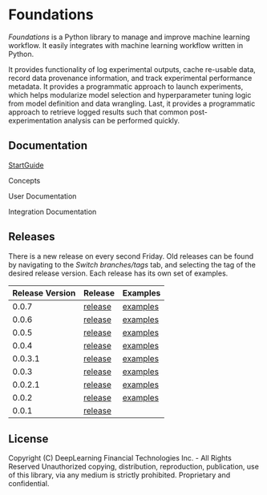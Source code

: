 # Foundations
*Foundations* is a Python library to manage and improve machine learning workflow. It easily integrates with machine learning workflow written in Python.

It provides functionality of log experimental outputs, cache re-usable data, record data provenance information, and track experimental performance metadata. It provides a programmatic approach to launch experiments, which helps modularize model selection and hyperparameter tuning logic from model definition and data wrangling. Last, it provides a programmatic approach to retrieve logged results such that common post-experimentation analysis can be performed quickly.

## Documentation

[StartGuide](documentation/STARTGUIDE.md)

Concepts

User Documentation

Integration Documentation

## Releases
There is a new release on every second Friday. Old releases can be found by navigating to the *Switch branches/tags* tab, and selecting the tag of the desired release version. Each release has its own set of examples.

|Release Version|Release|Examples|
|---|-------|--------|
|0.0.7|[release](https://github.com/DeepLearnI/foundations/releases/tag/0.0.7) | [examples](https://github.com/DeepLearnI/foundations/tree/0.0.7/examples) |
|0.0.6|[release](https://github.com/DeepLearnI/foundations/releases/tag/0.0.6) | [examples](https://github.com/DeepLearnI/foundations/tree/0.0.6/examples) |
|0.0.5|[release](https://github.com/DeepLearnI/foundations/releases/tag/0.0.5) | [examples](https://github.com/DeepLearnI/foundations/tree/0.0.5/examples) |
|0.0.4|[release](https://github.com/DeepLearnI/foundations/releases/tag/0.0.4) | [examples](https://github.com/DeepLearnI/foundations/tree/0.0.4/examples) |
|0.0.3.1|[release](https://github.com/DeepLearnI/foundations/releases/tag/0.0.3.1) | [examples](https://github.com/DeepLearnI/foundations/tree/0.0.3.1/examples) |
|0.0.3|[release](https://github.com/DeepLearnI/foundations/releases/tag/0.0.3) | [examples](https://github.com/DeepLearnI/foundations/tree/0.0.3/examples) |
|0.0.2.1|[release](https://github.com/DeepLearnI/foundations/releases/tag/0.0.2.1) | [examples](https://github.com/DeepLearnI/foundations/tree/0.0.2.1/examples) |
|0.0.2|[release](https://github.com/DeepLearnI/foundations/releases/tag/0.0.2) | [examples](https://github.com/DeepLearnI/foundations/tree/0.0.2/examples) |
|0.0.1|[release](https://github.com/DeepLearnI/foundations/releases/tag/0.0.1)| |


## License

Copyright (C) DeepLearning Financial Technologies Inc. - All Rights Reserved
Unauthorized copying, distribution, reproduction, publication, use of this library, via any medium is strictly prohibited. Proprietary and confidential.
